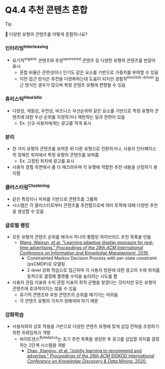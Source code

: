 # Q4.4 추천 콘텐츠 혼합

> [!Tip]
>
> 🙋 다양한 유형의 콘텐츠를 어떻게 혼합하나요?

### 인터리빙<sup>Interleaving</sup>

-   유기적<sup>organic</sup> 콘텐츠와 후원<sup>sponsored</sup> 콘텐츠 등 다양한 유형의 콘텐츠를 번갈아 표시
    -   혼합 비율은 관련성이나 인기도 같은 요소를 기반으로 가중치를 부여할 수 있음
    -   이런 접근 방식은 추천을 다양화하는데 도움이 되지만 경험적<sup>heuristic-driven</sup> 접근 방식인 경우가 많으며 특정 콘텐츠 유형에 편향될 수 있음

### 휴리스틱<sup>Heuristic</sup>

-   다양성, 계절성, 우연성, 비즈니스 우선순위와 같은 요소를 기반으로 특정 유형의 콘텐츠에 대한 우선 순위를 지정하거나 제한하는 일과 관련이 있음
    -   Ex. 신규 사용자에게는 광고를 적게 표시

### 분리

-   한 가지 유형의 콘텐츠를 보여준 뒤 다른 유형으로 전환하거나, 사용자 인터페이스의 정해진 위치에서 특정 유형의 콘텐츠를 보여줌
    -   Ex. 고정된 위치에 광고를 표시
-   사용자 경험 측면에서 좀 더 매끄러우며 각 유형에 적합한 추천 내용을 선정하기 용이함

### 클러스터링<sup>Clustering</sup>

-   같은 특징이나 피처를 기반으로 콘텐츠를 그룹화
-   시스템은 각 클러스터로부터 콘텐츠를 추천함으로써 여러 토픽에 대해 다양한 추천을 생성할 수 있음

### 글로벌 랭킹

-   모든 유형의 콘텐츠 순위를 매겨서 하나의 통합된 하이브리드 추천 목록을 만듦
    -   [Wang, Weixun, et al. "Learning adaptive display exposure for real-time advertising." *Proceedings of the 28th ACM International Conference on Information and Knowledge Management*. 2019.](https://arxiv.org/pdf/1809.03149)
        -   Constrainted Markov Decision Process with per-state constraint (psCMDP)로 모델링
        -   2-level 강화 학습으로 접근하여 각 사용자 방문에 대한 광고의 수와 위치를 동적으로 결정해 플랫폼 수익을 늘리려는 시도를 함
-   사용자 관점 지표와 수익 관점 지표의 최적 균형을 찾겠다는 것이지만 모든 유형의 콘텐츠에 효과적이지는 않을 수 있음
    -   유기적 콘텐츠와 후원 콘텐츠의 순위를 매기기는 어려움
    -   각 콘텐츠 유형의 가치가 정해져야 하기 때문

### 강화학습

-   사용자와의 상호 작용을 기반으로 다양한 콘텐츠 유형에 맞게 삽입 전략을 조정하기 위한 프레임워크 개발
    -   바이트댄스<sup>Bytedance</sup>는 초기 추천 목록을 생성한 후 광고를 삽입할 위치를 결정하는 2단계 시스템을 개발
        -   [Zhao, Xiangyu, et al. "Jointly learning to recommend and advertise." *Proceedings of the 26th ACM SIGKDD International Conference on Knowledge Discovery & Data Mining*. 2020.](https://arxiv.org/pdf/2003.00097)